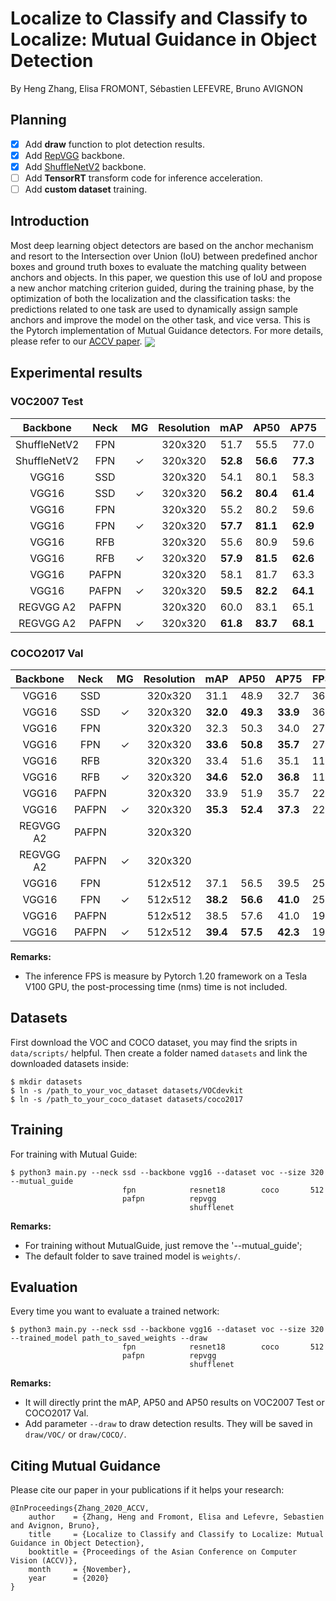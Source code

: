 # Localize to Classify and Classify to Localize: Mutual Guidance in Object Detection
By Heng Zhang, Elisa FROMONT, Sébastien LEFEVRE, Bruno AVIGNON

## Planning
- [x] Add **draw** function to plot detection results.
- [x] Add [RepVGG](https://arxiv.org/abs/2101.03697) backbone.
- [x] Add [ShuffleNetV2](https://arxiv.org/abs/1807.11164) backbone.
- [ ] Add **TensorRT** transform code for inference acceleration.
- [ ] Add **custom dataset** training.
## Introduction
Most deep learning object detectors are based on the anchor mechanism and resort to the Intersection over Union (IoU) between predefined anchor boxes and ground truth boxes to evaluate the matching quality between anchors and objects. In this paper, we question this use of IoU and propose a new anchor matching criterion guided, during the training phase, by the optimization of both the localization and the classification tasks: the predictions related to one task are used to dynamically assign sample anchors and improve the model on the other task, and vice versa. This is the Pytorch implementation of Mutual Guidance detectors. For more details, please refer to our [ACCV paper](https://openaccess.thecvf.com/content/ACCV2020/html/Zhang_Localize_to_Classify_and_Classify_to_Localize_Mutual_Guidance_in_ACCV_2020_paper.html).
<img align="center" src="https://github.com/zhangheng19931123/MutualGuide/blob/master/doc/compare.png">
&nbsp;
&nbsp;
## Experimental results
### VOC2007 Test
| **Backbone** | **Neck** | MG | **Resolution** | **mAP** | **AP50** | **AP75** | **Model** |
|:-----:|:-----:|:-----:|:-----:|:-------:|:-------:|:-------:|:-------:|
| ShuffleNetV2 | FPN | | 320x320 | 51.7 | 55.5 | 77.0 | [Download](https://drive.google.com/file/d/16uX2sQo3tOY9OmukUMDWHlmW68cqixBc/view?usp=sharing) |
| ShuffleNetV2 | FPN | ✓ | 320x320 | **52.8** | **56.6** | **77.3** | [Download](https://drive.google.com/file/d/1KK0qHQWuBmMPmAHwVw0G0wF4PbAZ3GR0/view?usp=sharing) |
| VGG16 | SSD | | 320x320 | 54.1 | 80.1 | 58.3 | [Download](https://drive.google.com/file/d/1fCfa3E9rama3SeTD5Tt7CyWapzxBAm0g/view?usp=sharing) |
| VGG16 | SSD | ✓ | 320x320 | **56.2** | **80.4** | **61.4** | [Download](https://drive.google.com/file/d/1jQLuU3yNy-09eoSfRO7p6k_6YnxsX8B1/view?usp=sharing) |
| VGG16 | FPN | | 320x320 | 55.2 | 80.2 | 59.6 | [Download](https://drive.google.com/file/d/1Cv2PNB2VnisEDZa87j_ToXnZtWtQ9s11/view?usp=sharing) |
| VGG16 | FPN | ✓ | 320x320 | **57.7** | **81.1** | **62.9** | [Download](https://drive.google.com/file/d/1clZS_Q8n6ZH7Vtaw5KZWXoL9h9X_ZZS8/view?usp=sharing) |
| VGG16 | RFB | | 320x320 | 55.6 | 80.9 | 59.6 |                                                              |
| VGG16 | RFB | ✓ | 320x320 | **57.9** | **81.5** | **62.6** |                                                              |
| VGG16 | PAFPN | | 320x320 | 58.1 | 81.7 | 63.3 | |
| VGG16 | PAFPN | ✓ | 320x320 | **59.5** | **82.2** | **64.1** | [Download](https://drive.google.com/file/d/1su13LbkbhoFjAk0xp7NxqzSjOqB01773/view?usp=sharing) |
| REGVGG A2 | PAFPN | | 320x320 | 60.0 | 83.1 | 65.1 | [Download](https://drive.google.com/file/d/15SEoXNeRr4Mv-ZEPdjC2psFh0WScjvzr/view?usp=sharing) |
| REGVGG A2 | PAFPN | ✓ | 320x320 | **61.8** | **83.7** | **68.1** | [Download](https://drive.google.com/file/d/1kv2439v33WvfWy592vnqWWAiV7IVu0k6/view?usp=sharing) |
### COCO2017 Val
| **Backbone** | **Neck** | MG | **Resolution** | **mAP** | **AP50** | **AP75** | **FPS** | **Model** |
|:-----:|:-----:|:-----:|:-----:|:-------:|:-------:|:-------:|:-------:|:-------:|
| VGG16 | SSD | | 320x320 | 31.1 | 48.9 | 32.7 | 365 | [Download](https://drive.google.com/file/d/1zWRDl9UXvUurfGaj2QnHJDRZJFH1w_1B/view?usp=sharing) |
| VGG16 | SSD | ✓ | 320x320 | **32.0** | **49.3** | **33.9** | 365 | [Download](https://drive.google.com/file/d/1Ec658sd8z7jHW9Y2dQlRhWdmgKW_JJdp/view?usp=sharing) |
| VGG16 | FPN | | 320x320 | 32.3 | 50.3 | 34.0 | 270 | [Download](https://drive.google.com/file/d/1DUMXX6_7ca1RBg1kNqfjpXaaPkKL8DBa/view?usp=sharing) |
| VGG16 | FPN | ✓ | 320x320 | **33.6** | **50.8** | **35.7** | 270 | [Download](https://drive.google.com/file/d/1Wah6c5PbUndv7lx_lPvwKd8XC9dyCJCe/view?usp=sharing) |
| VGG16 | RFB | | 320x320 | 33.4 | 51.6 | 35.1 | 115 |                                                              |
| VGG16 | RFB | ✓ | 320x320 | **34.6** | **52.0** | **36.8** | 115 |                                                              |
| VGG16 | PAFPN | | 320x320 | 33.9 | 51.9 | 35.7 | 220 | [Download](https://drive.google.com/file/d/1qHHtEj0G81ivBgK81LzEQ2Z4OJVGlf9C/view?usp=sharing) |
| VGG16 | PAFPN | ✓ | 320x320 | **35.3** | **52.4** | **37.3** | 220 | [Download](https://drive.google.com/file/d/1nmhlMGGRCNRWMhmotsi8YEujWPhUyiFU/view?usp=sharing) |
| REGVGG A2 | PAFPN | | 320x320 | | | | | |
| REGVGG A2 | PAFPN | ✓ | 320x320 | | | | | |
| VGG16 | FPN | | 512x512 | 37.1 | 56.5 | 39.5 | 250 | |
| VGG16 | FPN | ✓ | 512x512 | **38.2** | **56.6** | **41.0** | 250 | |
| VGG16 | PAFPN | | 512x512 | 38.5 | 57.6 | 41.0 | 195 | [Download](https://drive.google.com/file/d/18zmuc9GCjVyCNb23Vv91LCSHjFCYLuhY/view?usp=sharing) |
| VGG16 | PAFPN | ✓ | 512x512 | **39.4** | **57.5** | **42.3** | 195 | [Download](https://drive.google.com/file/d/1Px9DLuGWIICsEw4tKYGCefLuXf09Xqg1/view?usp=sharing) |
**Remarks:**

- The inference FPS is measure by Pytorch 1.20 framework on a Tesla V100 GPU, the post-processing time (nms) time is not included.

## Datasets
First download the VOC and COCO dataset, you may find the sripts in `data/scripts/` helpful.
Then create a folder named `datasets` and link the downloaded datasets inside:
```Shell
$ mkdir datasets
$ ln -s /path_to_your_voc_dataset datasets/VOCdevkit
$ ln -s /path_to_your_coco_dataset datasets/coco2017
```
## Training
For training with Mutual Guide:
```Shell
$ python3 main.py --neck ssd --backbone vgg16 --dataset voc --size 320 --mutual_guide
                         fpn            resnet18        coco       512
                         pafpn          repvgg
                                        shufflenet
```
**Remarks:**

- For training without MutualGuide, just remove the '--mutual_guide';
- The default folder to save trained model is `weights/`.
## Evaluation
Every time you want to evaluate a trained network:
```Shell
$ python3 main.py --neck ssd --backbone vgg16 --dataset voc --size 320 --trained_model path_to_saved_weights --draw
                         fpn            resnet18        coco       512
                         pafpn          repvgg
                                        shufflenet
```
**Remarks:**
- It will directly print the mAP, AP50 and AP50 results on VOC2007 Test or COCO2017 Val.
- Add parameter `--draw` to draw detection results. They will be saved in `draw/VOC/` or  `draw/COCO/`.
## Citing Mutual Guidance
Please cite our paper in your publications if it helps your research:

    @InProceedings{Zhang_2020_ACCV,
        author    = {Zhang, Heng and Fromont, Elisa and Lefevre, Sebastien and Avignon, Bruno},
        title     = {Localize to Classify and Classify to Localize: Mutual Guidance in Object Detection},
        booktitle = {Proceedings of the Asian Conference on Computer Vision (ACCV)},
        month     = {November},
        year      = {2020}
    }
